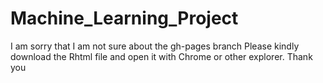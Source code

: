 # Machine_Learning_Project
I am sorry that I am not sure about the gh-pages branch
Please kindly download the Rhtml file and open it with Chrome or other explorer.
Thank you
